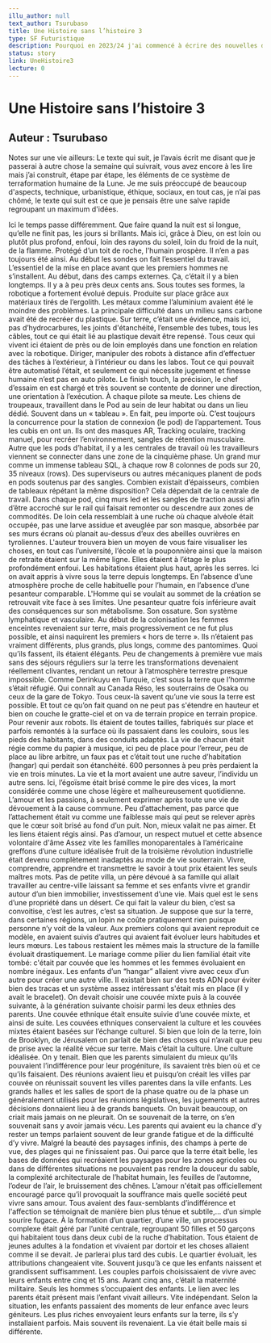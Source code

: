 ```yaml
---
illu_author: null
text_author: Tsurubaso
title: Une Histoire sans l’histoire 3
type: SF Futuristique
description: Pourquoi en 2023/24 j'ai commencé à écrire des nouvelles de sf, ça c'est la série de posts laissé sur Facebook dans lesquels j'ai établi la logique de l'univers. j'ai changé des trucs après, et tout ne correspond pas.
status: story
link: UneHistoire3
lecture: 0
---
```


# Une Histoire sans l’histoire 3
## Auteur : Tsurubaso


Notes sur une vie ailleurs:
 Le texte qui suit, je l’avais écrit me disant que je passerai à autre chose la semaine qui suivrait, vous avez encore à les lire mais j’ai construit, étape par étape, les éléments de ce système de terraformation humaine de la Lune.
Je me suis préoccupé de beaucoup d'aspects, technique, urbanistique, éthique, sociaux, en tout cas, je n’ai pas chômé, le texte qui suit est ce que je pensais être une salve rapide regroupant un maximum d'idées.

Ici le temps passe différemment. Que faire quand la nuit est si longue, qu’elle ne finit pas, les jours si brillants. Mais ici, grâce à Dieu, on est loin ou plutôt plus profond, enfoui, loin des rayons du soleil, loin du froid de la nuit, de la flamme. Protégé d’un toit de roche, l'humain prospère.
 Il n’en a pas toujours été ainsi. Au début les sondes on fait l’essentiel du travail. L’essentiel de la mise en place avant que les premiers hommes ne s’installent. Au début, dans des camps externes. Ça, c’était il y a bien longtemps. Il y a à peu près deux cents ans.
Sous toutes ses formes, la robotique a fortement évolué depuis. Produite sur place grâce aux matériaux tirés de l’ergolith.  Les métaux comme l’aluminium avaient été le moindre des problèmes. La principale difficulté dans un milieu sans carbone avait été de recréer du plastique. Sur terre, c’était une évidence, mais ici, pas d’hydrocarbures, les joints d'étanchéité, l’ensemble des tubes, tous les câbles, tout ce qui était lié au plastique devait être repensé. 
Tous ceux qui vivent ici étaient de près ou de loin employés dans une fonction en relation avec la robotique. Diriger, manipuler des robots à distance afin d’effectuer des tâches à l’extérieur, à l’intérieur ou dans les labos. Tout ce qui pouvait être automatisé l’était, et seulement ce qui nécessite jugement et finesse humaine n’est pas en auto pilote. Le finish touch, la précision, le chef d’essaim en est chargé et très souvent se contente de donner une direction, une orientation à l’exécution. À chaque pilote sa meute. Les chiens de troupeaux, travaillent dans le Pod au sein de leur habitat ou dans un lieu dédié. Souvent dans un « tableau ». En fait, peu importe où.
C’est toujours la concurrence pour la station de connexion (le pod) de l’appartement. Tous les cubis en ont un. Ils ont des masques AR, Tracking oculaire, tracking manuel, pour recréer l’environnement, sangles de rétention musculaire. Autre que les pods d’habitat, il y a les centrales de travail où les travailleurs viennent se connecter dans une zone de la cinquième phase. Un grand mur comme un immense tableau SQL, à chaque row 8 colonnes de pods sur 20, 35 niveaux (rows). Des superviseurs ou autres mécaniques planent de pods en pods soutenus par des sangles. Combien existait d’épaisseurs, combien de tableaux répétant la même disposition?  Cela dépendait de la centrale de travail. Dans chaque pod, cinq murs led et les sangles de traction aussi afin d’être accroché sur le rail qui faisait remonter ou descendre aux zones de commodités.
De loin cela ressemblait à une ruche où chaque alvéole était occupée, pas une larve assidue et aveuglée par son masque, absorbée par ses murs écrans où planait au-dessus d’eux des abeilles ouvrières en tyroliennes.
L'auteur trouvera bien un moyen de vous faire visualiser les choses, en tout cas l’université, l’école et la pouponnière ainsi que la maison de retraite étaient sur la même ligne. Elles étaient à l’étage le plus profondément enfoui. Les habitations étaient plus haut, après les serres.
Ici on avait appris à vivre sous la terre depuis longtemps. En l’absence d’une atmosphère proche de celle habituelle pour l’humain, en l’absence d’une pesanteur comparable.
 L'Homme  qui se voulait au sommet de la création se retrouvait vite face à ses limites. Une pesanteur quatre fois inférieure avait des conséquences sur son métabolisme. Son ossature. Son système lymphatique et vasculaire. Au début de la colonisation les femmes enceintes revenaient sur terre, mais progressivement ce ne fut plus possible, et ainsi naquirent les premiers « hors de terre ». Ils n’étaient pas vraiment différents, plus grands, plus longs, comme des pantomimes.  Quoi qu’ils fassent, ils étaient élégants. Peu de changements à première vue mais sans des séjours réguliers sur la terre les transformations devenaient réellement clivantes, rendant un retour à l’atmosphère terrestre presque impossible.
Comme Derinkuyu en Turquie, c’est sous la terre que l’homme s’était réfugié.
Qui connaît au Canada Réso, les souterrains de Osaka ou ceux de la gare de Tokyo. Tous ceux-là savent qu’une vie sous la terre est possible. Et tout ce qu’on fait quand on ne peut pas s'étendre en hauteur et bien on couche le gratte-ciel et on va de terrain propice en terrain propice. 
Pour revenir aux robots. Ils étaient de toutes tailles, fabriqués sur place et parfois remontés à la surface où ils passaient dans les couloirs,  sous les pieds des habitants, dans des conduits adaptés. La vie de chacun était régie comme du papier à musique, ici peu de place pour l’erreur, peu de place au libre arbitre, un faux pas et c’était tout une ruche d’habitation (hangar) qui perdait son étanchéité. 600 personnes à peu près perdaient la vie en trois minutes. 
La vie et la mort avaient une autre saveur, l’individu un autre sens. Ici, l’égoïsme était brisé comme le pire des vices, la mort considérée comme une chose légère et malheureusement quotidienne.
L’amour et les passions, à seulement exprimer après toute une vie de dévouement à la cause commune. Peu d’attachement, pas parce que l’attachement était vu comme une faiblesse mais qui peut se relever après que le cœur soit brisé au fond d’un puit. Non, mieux valait ne pas aimer. Et les liens étaient régis ainsi. Pas d’amour, un respect mutuel et cette absence volontaire d'âme
Assez vite les familles monoparentales à l’américaine greffons d’une culture idéalisée fruit de la troisième révolution industrielle était devenu complètement inadaptés au mode de vie souterrain. Vivre, comprendre, apprendre et transmettre le savoir à tout prix étaient les seuls maîtres mots. Pas de petite villa, un père dévoué à sa famille qui allait travailler au centre-ville laissant sa femme et ses enfants vivre et grandir autour d’un bien immobilier, investissement d’une vie. Mais quel est le sens d’une propriété dans un désert. Ce qui fait la valeur du bien, c’est sa convoitise, c’est les autres, c’est sa situation. Je suppose que sur la terre, dans certaines régions, un lopin ne coûte pratiquement rien puisque personne n’y voit de la valeur. Aux premiers colons qui avaient reproduit ce modèle, en avaient suivis d’autres qui avaient fait évoluer leurs habitudes et leurs mœurs. Les tabous restaient les mêmes mais la structure de la famille évoluait drastiquement. Le mariage comme pilier du lien familial était vite tombé: c'était par couvée que les hommes et les femmes évoluaient en nombre inégaux. Les enfants d’un “hangar” allaient vivre avec ceux d’un autre pour créer une autre ville.
Il existait bien sur des tests ADN pour éviter bien des tracas et un système assez intéressant s'était mis en place (il y avait le bracelet). On devait choisir une couvée mixte puis à la couvée suivante, à la génération suivante choisir parmi les deux ethnies des parents. Une couvée ethnique était ensuite suivie d’une couvée mixte, et ainsi de suite. Les couvées ethniques conservaient la culture et les couvées mixtes étaient basées sur l’échange culturel. Si bien que loin de la terre, loin de Brooklyn, de Jérusalem on parlait de bien des choses qui n’avait que peu de prise avec la réalité vécue sur terre. Mais c’était la culture. Une culture idéalisée. On y tenait.
Bien que les parents simulaient du mieux qu’ils pouvaient l’indifférence pour leur progéniture, ils savaient très bien où et ce qu’ils faisaient. Des réunions avaient lieu et puisqu’on créait les villes par couvée on réunissait souvent les villes parentes dans la ville enfants. Les grands halles et les salles de sport de la phase quatre ou de la phase un généralement utilisés pour les réunions législatives, les jugements et autres décisions donnaient lieu à de grands banquets. On buvait beaucoup, on criait mais jamais on ne pleurait. On se souvenait de la terre, on s’en souvenait sans y avoir jamais vécu. Les parents qui avaient eu la chance d’y rester un temps parlaient souvent de leur grande fatigue et de la difficulté d’y vivre. Malgré la beauté des paysages infinis, des champs à perte de vue, des plages qui ne finissaient pas. Oui parce que la terre était belle, les bases de données qui recréaient les paysages pour les zones agricoles ou dans de différentes situations ne pouvaient pas rendre la douceur du sable, la complexité architecturale de l’habitat humain, les feuilles de l’automne, l’odeur de l’air, le bruissement des chênes.
L’amour n'était pas officiellement encouragé parce qu’il provoquait la souffrance mais quelle société peut vivre sans amour. Tous avaient des faux-semblants d’indifférence et l'affection se témoignait de manière bien plus ténue et subtile,... d’un simple sourire fugace.
À la formation d’un quartier, d’une ville, un processus complexe était géré par l’unité centrale, regroupant 50 filles et 50 garçons qui habitaient tous dans deux cubi de la ruche d’habitation. Tous étaient de jeunes adultes à la fondation et vivaient par dortoir et les choses allaient comme il se devait. Je parlerai plus tard des cubis.
Le quartier évoluait, les attributions changeaient vite. Souvent jusqu’à ce que les enfants naissent et grandissent suffisamment. Les couples parfois choisissaient de vivre avec leurs enfants entre cinq et 15 ans. Avant cinq ans, c’était la maternité militaire. Seuls les hommes s’occupaient des enfants. Le lien avec les parents était présent mais l’enfant vivait ailleurs. Vite indépendant. Selon la situation, les enfants passaient des moments de leur enfance avec leurs géniteurs. Les plus riches envoyaient leurs enfants sur la terre, ils s’y installaient parfois. Mais souvent ils revenaient.
La vie était belle mais si différente.

